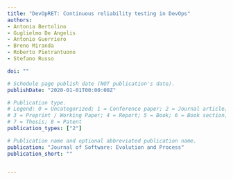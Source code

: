 ```yaml
---
title: "DevOpRET: Continuous reliability testing in DevOps"
authors:
- Antonia Bertolino
- Guglielmo De Angelis 
- Antonio Guerriero 
- Breno Miranda 
- Roberto Pietrantuono 
- Stefano Russo 

doi: ""

# Schedule page publish date (NOT publication's date).
publishDate: "2020-01-01T00:00:00Z"

# Publication type.
# Legend: 0 = Uncategorized; 1 = Conference paper; 2 = Journal article;
# 3 = Preprint / Working Paper; 4 = Report; 5 = Book; 6 = Book section;
# 7 = Thesis; 8 = Patent
publication_types: ["2"]

# Publication name and optional abbreviated publication name.
publication: "Journal of Software: Evolution and Process"
publication_short: ""


---
```

